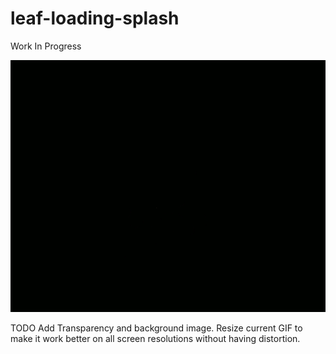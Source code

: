 # leaf-loading-splash
Work In Progress

![alt text](https://github.com/smokey5787/leaf-loading-splash/blob/main/leaf-loading/contents/splash/images/leaf-loading.gif "preview")

TODO
Add Transparency and background image. Resize current GIF to make it work better on all screen resolutions without having distortion.
